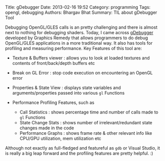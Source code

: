 Title: gDebugger
Date: 2013-02-16 19:52
Category: programming
Tags: opengl, debugging
Authors: Bhargav Bhat
Summary: TIL about gDebugger Tool

Debugging OpenGL/GLES calls is an pretty challenging and there is almost next to nothing for debugging shaders. Today, I came across [gDebugger](http://www.gremedy.com/) developed by Graphics Remedy that allows programmers to do debug OpenGL/GLES applications in a more traditional way. It also has tools for profiling and measuring performance. Key Features of this tool are:

- Texture & Buffers viewer : allows you to look at loaded textures and contents of front/back/depth buffers etc
- Break on GL Error : stop code execution on encountering an OpenGL error
- Properties & State View : displays state variables and arguments/properties passed into various `gl` Functions
- Performance Profiling Features, such as
	
	- Call Statistics : shows percentage time and number of calls made to `gl` Functions
	- State Change Stats : shows number of irrelevant/redundant state changes made in the code
	- Performance Graphs : shows frame rate & other relevant info like CPU/GPU utilization, mem utilization etc


Although not exactly as full-fledged and featureful as `gdb` or Visual Studio, it is really a big leap forward and the profiling features are pretty helpful. :)
